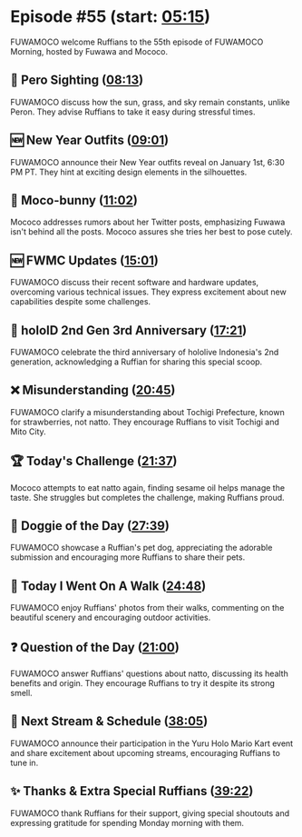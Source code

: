 # Episode #55 (start: [05:15](https://youtu.be/j1vp5W3pYpA?t=05m15s))

FUWAMOCO welcome Ruffians to the 55th episode of FUWAMOCO Morning, hosted by Fuwawa and Mococo.

## 👀 Pero Sighting ([08:13](https://youtu.be/j1vp5W3pYpA?t=08m13s))

FUWAMOCO discuss how the sun, grass, and sky remain constants, unlike Peron. They advise Ruffians to take it easy during stressful times.

## 🆕 New Year Outfits ([09:01](https://youtu.be/j1vp5W3pYpA?t=09m01s))

FUWAMOCO announce their New Year outfits reveal on January 1st, 6:30 PM PT. They hint at exciting design elements in the silhouettes.

## 🐇 Moco-bunny ([11:02](https://youtu.be/j1vp5W3pYpA?t=11m02s))

Mococo addresses rumors about her Twitter posts, emphasizing Fuwawa isn't behind all the posts. Mococo assures she tries her best to pose cutely.

## 🆕 FWMC Updates ([15:01](https://youtu.be/j1vp5W3pYpA?t=15m01s))

FUWAMOCO discuss their recent software and hardware updates, overcoming various technical issues. They express excitement about new capabilities despite some challenges.

## 🎊 holoID 2nd Gen 3rd Anniversary ([17:21](https://youtu.be/j1vp5W3pYpA?t=17m21s))

FUWAMOCO celebrate the third anniversary of hololive Indonesia's 2nd generation, acknowledging a Ruffian for sharing this special scoop.

## ❌ Misunderstanding ([20:45](https://youtu.be/j1vp5W3pYpA?t=20m45s))

FUWAMOCO clarify a misunderstanding about Tochigi Prefecture, known for strawberries, not natto. They encourage Ruffians to visit Tochigi and Mito City.

## 🏆 Today's Challenge ([21:37](https://youtu.be/j1vp5W3pYpA?t=21m37s))

Mococo attempts to eat natto again, finding sesame oil helps manage the taste. She struggles but completes the challenge, making Ruffians proud.

## 🐶 Doggie of the Day ([27:39](https://youtu.be/j1vp5W3pYpA?t=27m39s))

FUWAMOCO showcase a Ruffian's pet dog, appreciating the adorable submission and encouraging more Ruffians to share their pets.

## 🚶 Today I Went On A Walk ([24:48](https://youtu.be/j1vp5W3pYpA?t=24m48s))

FUWAMOCO enjoy Ruffians' photos from their walks, commenting on the beautiful scenery and encouraging outdoor activities.

## ❓ Question of the Day ([21:00](https://youtu.be/j1vp5W3pYpA?t=21m00s))

FUWAMOCO answer Ruffians' questions about natto, discussing its health benefits and origin. They encourage Ruffians to try it despite its strong smell.

## 📅 Next Stream & Schedule ([38:05](https://youtu.be/j1vp5W3pYpA?t=38m05s))

FUWAMOCO announce their participation in the Yuru Holo Mario Kart event and share excitement about upcoming streams, encouraging Ruffians to tune in.

## ✨ Thanks & Extra Special Ruffians ([39:22](https://youtu.be/j1vp5W3pYpA?t=39m22s))

FUWAMOCO thank Ruffians for their support, giving special shoutouts and expressing gratitude for spending Monday morning with them.
